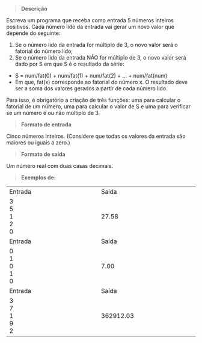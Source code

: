 > **Descrição**

Escreva um programa que receba como entrada 5 números inteiros positivos. Cada número lido da entrada vai gerar um novo valor que depende do seguinte:

1. Se o número lido da entrada for múltiplo de 3, o novo valor será o fatorial do número lido;
2. Se o número lido da entrada NÃO for múltiplo de 3, o novo valor será dado por S em que S é o resultado da série:
  * S = num/fat(0) + num/fat(1) + num/fat(2) + ... + num/fat(num)
  * Em que, fat(x) corresponde ao fatorial do número x.
O resultado deve ser a soma dos valores gerados a partir de cada número lido.


Para isso, é obrigatório a criação de três funções: uma para calcular o fatorial de um número, uma para calcular o valor de S e uma para verificar se um número é ou não múltiplo de 3.

> **Formato de entrada**

Cinco números inteiros. (Considere que todas os valores da entrada são maiores ou iguais a zero.)

> **Formato de saída**

Um número real com duas casas decimais.

> **Exemplos de:**
<table>
  <tr>
    <td width="420">
      Entrada
    </td>
    <td width="420">
      Saída
    </td>
  </tr>
  <tr>
    <td>
      <div>
        3<br>
        5<br>
        1<br>
        2<br>
        0<br>
      </div>
    </td>
    <td>
      <div>
        27.58<br>
      </div>
    </td>
    <tr>
    <td width="420">
      Entrada
    </td>
    <td width="420">
      Saída
    </td>
  </tr>
  <tr>
    <td>
      <div>
        0<br>
        1<br>
        0<br>
        1<br>
        0<br>
      </div>
    </td>
    <td>
      <div>
        7.00<br>
      </div>
    </td>
  </tr>
  <tr>
    <td width="420">
      Entrada
    </td>
    <td width="420">
      Saída
    </td>
  </tr>
  <tr>
    <td>
      <div>
        3<br>
        7<br>
        1<br>
        9<br>
        2<br>
      </div>
    </td>
    <td>
      <div>
        362912.03<br>
      </div>
    </td>
</table>
